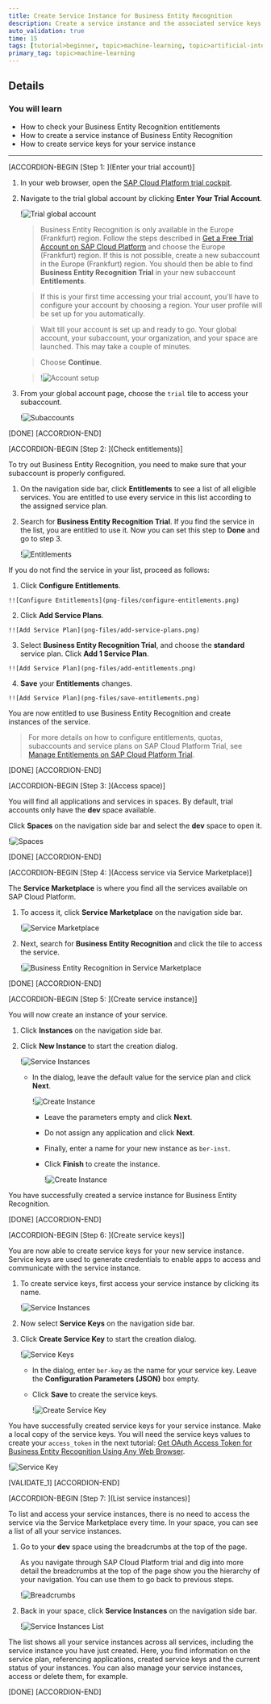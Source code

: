 ```yaml
---
title: Create Service Instance for Business Entity Recognition
description: Create a service instance and the associated service keys for Business Entity Recognition, one of the SAP AI Business Services, using the SAP Cloud Platform trial cockpit.
auto_validation: true
time: 15
tags: [tutorial>beginner, topic>machine-learning, topic>artificial-intelligence, topic>cloud, products>sap-cloud-platform, products>sap-ai-business-services, products>business-entity-recognition]
primary_tag: topic>machine-learning
---
```


## Details
### You will learn
  - How to check your Business Entity Recognition entitlements
  - How to create a service instance of Business Entity Recognition
  - How to create service keys for your service instance

---

[ACCORDION-BEGIN [Step 1: ](Enter your trial account)]

1. In your web browser, open the [SAP Cloud Platform trial cockpit](https://cockpit.hanatrial.ondemand.com/).

2. Navigate to the trial global account by clicking **Enter Your Trial Account**.

    !![Trial global account](png-files/01_Foundation20Onboarding_Home.png)

    >Business Entity Recognition is only available in the Europe (Frankfurt) region. Follow the steps described in [Get a Free Trial Account on SAP Cloud Platform](hcp-create-trial-account) and choose the Europe (Frankfurt) region. If this is not possible, create a new subaccount in the Europe (Frankfurt) region. You should then be able to find **Business Entity Recognition Trial** in your new subaccount **Entitlements**.

    >If this is your first time accessing your trial account, you'll have to configure your account by choosing a region. Your user profile will be set up for you automatically.

    >Wait till your account is set up and ready to go. Your global account, your subaccount, your organization, and your space are launched. This may take a couple of minutes.

    >Choose **Continue**.

    >!![Account setup](png-files/02_Foundation20Onboarding_Processing.png)

3. From your global account page, choose the `trial` tile to access your subaccount.

    !![Subaccounts](png-files/enter-trial-account.png)

[DONE]
[ACCORDION-END]


[ACCORDION-BEGIN [Step 2: ](Check entitlements)]

To try out Business Entity Recognition, you need to make sure that your subaccount is properly configured.

1. On the navigation side bar, click **Entitlements** to see a list of all eligible services. You are entitled to use every service in this list according to the assigned service plan.

2. Search for **Business Entity Recognition Trial**. If you find the service in the list, you are entitled to use it. Now you can set this step to **Done** and go to step 3.

    !![Entitlements](png-files/check-entitlements.png)

If you do not find the service in your list, proceed as follows:

  1. Click **Configure Entitlements**.

    !![Configure Entitlements](png-files/configure-entitlements.png)

  2. Click **Add Service Plans**.

    !![Add Service Plan](png-files/add-service-plans.png)

  3. Select **Business Entity Recognition Trial**, and choose the **standard** service plan. Click **Add 1 Service Plan**.

    !![Add Service Plan](png-files/add-entitlements.png)

  4. **Save** your **Entitlements** changes.

    !![Add Service Plan](png-files/save-entitlements.png)    

You are now entitled to use Business Entity Recognition and create instances of the service.

>For more details on how to configure entitlements, quotas, subaccounts and service plans on SAP Cloud Platform Trial, see [Manage Entitlements on SAP Cloud Platform Trial](cp-trial-entitlements).

[DONE]
[ACCORDION-END]


[ACCORDION-BEGIN [Step 3: ](Access space)]

You will find all applications and services in spaces. By default, trial accounts only have the **dev** space available.

Click **Spaces** on the navigation side bar and select the **dev** space to open it.

!![Spaces](png-files/access-space.png)

[DONE]
[ACCORDION-END]

[ACCORDION-BEGIN [Step 4: ](Access service via Service Marketplace)]

The **Service Marketplace** is where you find all the services available on SAP Cloud Platform.

1. To access it, click **Service Marketplace** on the navigation side bar.

    !![Service Marketplace](png-files/access-service-marketplace.png)

2. Next, search for **Business Entity Recognition** and click the tile to access the service.

    !![Business Entity Recognition in Service Marketplace](png-files/access-ber.png)

[DONE]
[ACCORDION-END]

[ACCORDION-BEGIN [Step 5: ](Create service instance)]

You will now create an instance of your service.

1. Click **Instances** on the navigation side bar.

2. Click **New Instance** to start the creation dialog.

    !![Service Instances](png-files/create-instance.png)

    - In the dialog, leave the default value for the service plan and click **Next**.

      !![Create Instance](png-files/create-instance-service-plan.png)

      - Leave the parameters empty and click **Next**.

      - Do not assign any application and click **Next**.

      - Finally, enter a name for your new instance as `ber-inst`.

      - Click **Finish** to create the instance.

        !![Create Instance](png-files/create-instance-name.png)

You have successfully created a service instance for Business Entity Recognition.

[DONE]
[ACCORDION-END]

[ACCORDION-BEGIN [Step 6: ](Create service keys)]

You are now able to create service keys for your new service instance. Service keys are used to generate credentials to enable apps to access and communicate with the service instance.

1. To create service keys, first access your service instance by clicking its name.

    !![Service Instances](png-files/access-instance.png)

2. Now select **Service Keys** on the navigation side bar.

3. Click **Create Service Key** to start the creation dialog.

    !![Service Keys](png-files/create-service-keys.png)

    - In the dialog, enter `ber-key` as the name for your service key. Leave the **Configuration Parameters (JSON)** box empty.

    - Click **Save** to create the service keys.

        !![Create Service Key](png-files/create-service-key-name.png)

You have successfully created service keys for your service instance. Make a local copy of the service keys. You will need the service keys values to create your `access_token` in the next tutorial: [Get OAuth Access Token for Business Entity Recognition Using Any Web Browser](cp-aibus-ber-web-oauth-token).

!![Service Key](png-files/service-key.png)

[VALIDATE_1]
[ACCORDION-END]


[ACCORDION-BEGIN [Step 7: ](List service instances)]

To list and access your service instances, there is no need to access the service via the Service Marketplace every time. In your space, you can see a list of all your service instances.

1. Go to your **dev** space using the breadcrumbs at the top of the page.

    As you navigate through SAP Cloud Platform trial and dig into more detail the breadcrumbs at the top of the page show you the hierarchy of your navigation. You can use them to go back to previous steps.

    !![Breadcrumbs](png-files/nav-back-breadcrumbs.png)

2. Back in your space, click **Service Instances** on the navigation side bar.

    !![Service Instances List](png-files/instance-list.png)

The list shows all your service instances across all services, including the service instance you have just created. Here, you find information on the service plan, referencing applications, created service keys and the current status of your instances. You can also manage your service instances, access or delete them, for example.

[DONE]
[ACCORDION-END]
